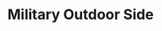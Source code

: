 ---
title: "Military Outdoor Side"
url: /neustadt-a-d-aisch/military-outdoor-side/
shop: Militär
---